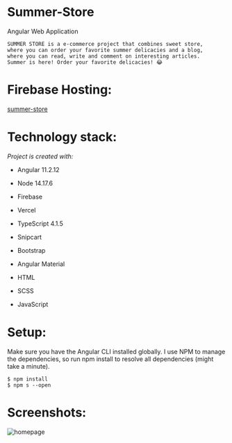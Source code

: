 # Summer-Store

Angular Web Application

    SUMMER STORE is a e-commerce project that combines sweet store, 
    where you can order your favorite summer delicacies and a blog, 
    where you can read, write and comment on interesting articles.
    Summer is here! Order your favorite delicacies! 😂
    
# Firebase Hosting:     
    
[summer-store](https://summer-blog-dfc3e.web.app)


# Technology stack:

*Project is created with:*

- Angular  11.2.12

- Node 14.17.6 

- Firebase

- Vercel

- TypeScript  4.1.5

- Snipcart

- Bootstrap
    
- Angular Material
    
- HTML
    
- SCSS
    
- JavaScript
    
    
# Setup:

  Make sure you have the Angular CLI installed globally. 
  I use NPM to manage the dependencies, so run npm install 
  to resolve all dependencies (might take a minute).
  
    $ npm install
    $ npm s --open

# Screenshots:

![homepage](https://user-images.githubusercontent.com/84331691/162882525-2805fa35-15b8-4fa0-a610-d02230b00113.jpg)

